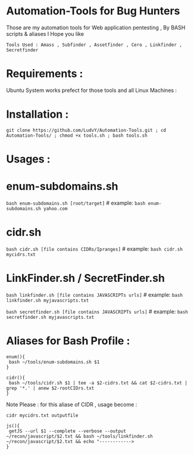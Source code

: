 # Automation-Tools for Bug Hunters

Those are my automation tools for Web application pentesting , By BASH scripts & aliases 
I Hope you like 

 ` Tools Used : Amass , Subfinder , Assetfinder , Cero , Linkfinder , Secretfinder ` 

# Requirements :
Ubuntu System works prefect for those tools and all Linux Machines :


# Installation :

```
git clone https://github.com/LudvY/Automation-Tools.git ; cd Automation-Tools/ ; chmod +x tools.sh ; bash tools.sh
```
# Usages :
  # enum-subdomains.sh
`bash enum-subdomains.sh [root/target]`
     # example: 
`bash enum-subdomains.sh yahoo.com`

  # cidr.sh
 `bash cidr.sh [file contains CIDRs/Ipranges]`
     # example: 
`bash cidr.sh mycidrs.txt`
 
  # LinkFinder.sh / SecretFinder.sh
  `bash linkfinder.sh [file contains JAVASCRIPTs urls]`
         # example: 
`bash linkfinder.sh myjavascripts.txt`
 
`bash secretfinder.sh [file contains JAVASCRIPTs urls]`
       # example: 
`bash secretfinder.sh myjavascripts.txt`

  # Aliases for Bash Profile :
```
enum(){
 bash ~/tools/enum-subdomains.sh $1
}
```
  
```
cidr(){
 bash ~/tools/cidr.sh $1 | tee -a $2-cidrs.txt && cat $2-cidrs.txt | grep '*.' | anew $2-rootCIDrs.txt
}
```
Note Please : for this aliase of CIDR , usage become :

`cidr mycidrs.txt outputfile`

```
js(){
 getJS --url $1 --complete --verbose --output ~/recon/javascript/$2.txt && bash ~/tools/linkfinder.sh ~/recon/javascript/$2.txt && echo "------------>
}
```
